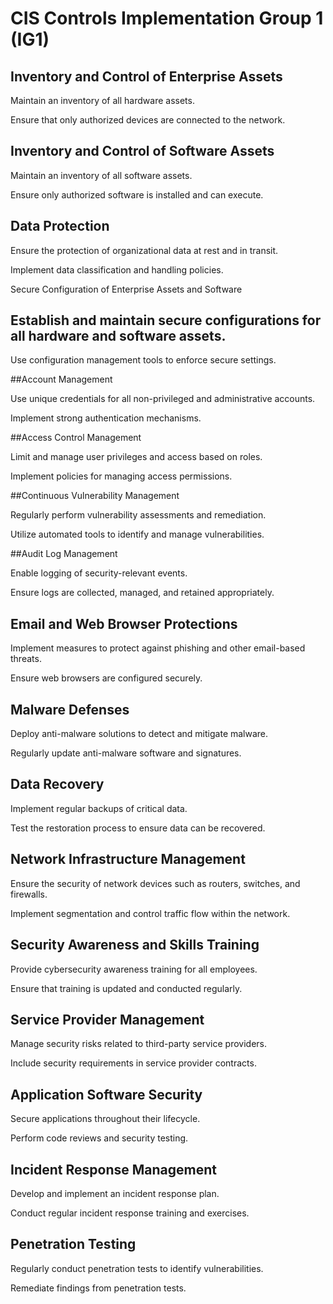 
# CIS Controls Implementation Group 1 (IG1)

## Inventory and Control of Enterprise Assets
Maintain an inventory of all hardware assets.

Ensure that only authorized devices are connected to the network.

## Inventory and Control of Software Assets

Maintain an inventory of all software assets.

Ensure only authorized software is installed and can execute.

## Data Protection

Ensure the protection of organizational data at rest and in transit.

Implement data classification and handling policies.

Secure Configuration of Enterprise Assets and Software

## Establish and maintain secure configurations for all hardware and software assets.

Use configuration management tools to enforce secure settings.

##Account Management

Use unique credentials for all non-privileged and administrative accounts.

Implement strong authentication mechanisms.

##Access Control Management

Limit and manage user privileges and access based on roles.

Implement policies for managing access permissions.

##Continuous Vulnerability Management

Regularly perform vulnerability assessments and remediation.

Utilize automated tools to identify and manage vulnerabilities.

##Audit Log Management

Enable logging of security-relevant events.

Ensure logs are collected, managed, and retained appropriately.

## Email and Web Browser Protections

Implement measures to protect against phishing and other email-based threats.

Ensure web browsers are configured securely.

## Malware Defenses

Deploy anti-malware solutions to detect and mitigate malware.

Regularly update anti-malware software and signatures.

## Data Recovery

Implement regular backups of critical data.

Test the restoration process to ensure data can be recovered.

## Network Infrastructure Management

Ensure the security of network devices such as routers, switches, and firewalls.

Implement segmentation and control traffic flow within the network.

## Security Awareness and Skills Training

Provide cybersecurity awareness training for all employees.

Ensure that training is updated and conducted regularly.

## Service Provider Management

Manage security risks related to third-party service providers.

Include security requirements in service provider contracts.

## Application Software Security

Secure applications throughout their lifecycle.

Perform code reviews and security testing.

## Incident Response Management

Develop and implement an incident response plan.

Conduct regular incident response training and exercises.

## Penetration Testing

Regularly conduct penetration tests to identify vulnerabilities.

Remediate findings from penetration tests.

